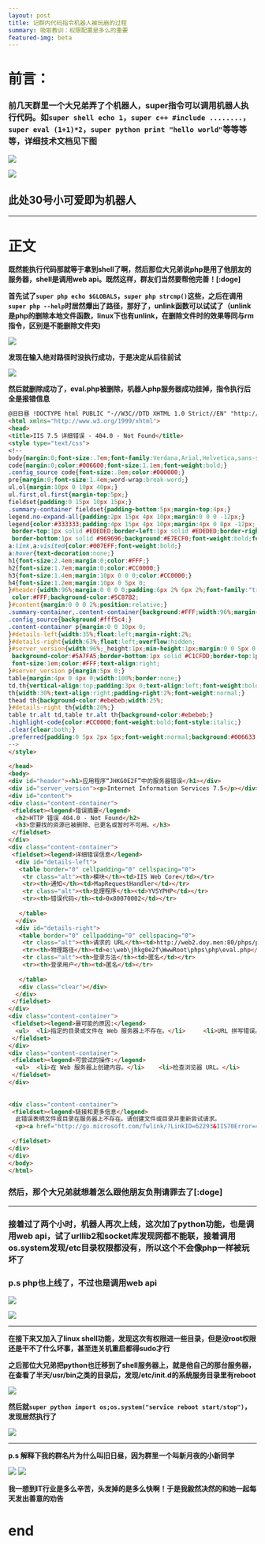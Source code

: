 ```yaml
---
layout: post
title: 记群内代码指令机器人被玩崩的过程
summary: 吸取教训：权限配置是多么的重要
featured-img: beta
---
```

# 前言：
### 前几天群里一个大兄弟弄了个机器人，super指令可以调用机器人执行代码。如`super shell echo 1`，`super c++ #include ........`，`super eval (1+1)*2`，`super python print "hello world"`等等等等，详细技术文档见下图

![](https://upload-images.jianshu.io/upload_images/11356161-8f8993046f07567b.png?imageMogr2/auto-orient/strip%7CimageView2/2/w/1240)

![](https://upload-images.jianshu.io/upload_images/11356161-a298bfe3da67b4e3.png?imageMogr2/auto-orient/strip%7CimageView2/2/w/1240)

## 此处30号小可爱即为机器人

***
# 正文

**既然能执行代码那就等于拿到shell了啊，然后那位大兄弟说php是用了他朋友的服务器，shell是调用web api。既然这样，群友们当然要帮他完善！[:doge]**

**首先试了`super php echo $GLOBALS`，`super php strcmp()`这些，之后在调用`super php --help`时居然爆出了路径，那好了，unlink函数可以试试了（unlink是php的删除本地文件函数，linux下也有unlink，在删除文件时的效果等同与rm指令，区别是不能删除文件夹)**

![](https://upload-images.jianshu.io/upload_images/11356161-8b47afaba178d444.png?imageMogr2/auto-orient/strip%7CimageView2/2/w/1240)


**发现在输入绝对路径时没执行成功，于是决定从后往前试**


![](https://upload-images.jianshu.io/upload_images/11356161-793fa9bedb5968d1.png?imageMogr2/auto-orient/strip%7CimageView2/2/w/1240)


**然后就删除成功了，eval.php被删除，机器人php服务器成功挂掉，指令执行后全是报错信息**

```html
@旧日昼 !DOCTYPE html PUBLIC "-//W3C//DTD XHTML 1.0 Strict//EN" "http://www.w3.org/TR/xhtml1/DTD/xhtml1-strict.dtd"> 
<html xmlns="http://www.w3.org/1999/xhtml"> 
<head> 
<title>IIS 7.5 详细错误 - 404.0 - Not Found</title> 
<style type="text/css"> 
<!-- 
body{margin:0;font-size:.7em;font-family:Verdana,Arial,Helvetica,sans-serif;background:#CBE1EF;} 
code{margin:0;color:#006600;font-size:1.1em;font-weight:bold;} 
.config_source code{font-size:.8em;color:#000000;} 
pre{margin:0;font-size:1.4em;word-wrap:break-word;} 
ul,ol{margin:10px 0 10px 40px;} 
ul.first,ol.first{margin-top:5px;} 
fieldset{padding:0 15px 10px 15px;} 
.summary-container fieldset{padding-bottom:5px;margin-top:4px;} 
legend.no-expand-all{padding:2px 15px 4px 10px;margin:0 0 0 -12px;} 
legend{color:#333333;padding:4px 15px 4px 10px;margin:4px 0 8px -12px;_margin-top:0px; 
 border-top:1px solid #EDEDED;border-left:1px solid #EDEDED;border-right:1px solid #969696; 
 border-bottom:1px solid #969696;background:#E7ECF0;font-weight:bold;font-size:1em;} 
a:link,a:visited{color:#007EFF;font-weight:bold;} 
a:hover{text-decoration:none;} 
h1{font-size:2.4em;margin:0;color:#FFF;} 
h2{font-size:1.7em;margin:0;color:#CC0000;} 
h3{font-size:1.4em;margin:10px 0 0 0;color:#CC0000;} 
h4{font-size:1.2em;margin:10px 0 5px 0; 
}#header{width:96%;margin:0 0 0 0;padding:6px 2% 6px 2%;font-family:"trebuchet MS",Verdana,sans-serif; 
 color:#FFF;background-color:#5C87B2; 
}#content{margin:0 0 0 2%;position:relative;} 
.summary-container,.content-container{background:#FFF;width:96%;margin-top:8px;padding:10px;position:relative;} 
.config_source{background:#fff5c4;} 
.content-container p{margin:0 0 10px 0; 
}#details-left{width:35%;float:left;margin-right:2%; 
}#details-right{width:63%;float:left;overflow:hidden; 
}#server_version{width:96%;_height:1px;min-height:1px;margin:0 0 5px 0;padding:11px 2% 8px 2%;color:#FFFFFF; 
 background-color:#5A7FA5;border-bottom:1px solid #C1CFDD;border-top:1px solid #4A6C8E;font-weight:normal; 
 font-size:1em;color:#FFF;text-align:right; 
}#server_version p{margin:5px 0;} 
table{margin:4px 0 4px 0;width:100%;border:none;} 
td,th{vertical-align:top;padding:3px 0;text-align:left;font-weight:bold;border:none;} 
th{width:30%;text-align:right;padding-right:2%;font-weight:normal;} 
thead th{background-color:#ebebeb;width:25%; 
}#details-right th{width:20%;} 
table tr.alt td,table tr.alt th{background-color:#ebebeb;} 
.highlight-code{color:#CC0000;font-weight:bold;font-style:italic;} 
.clear{clear:both;} 
.preferred{padding:0 5px 2px 5px;font-weight:normal;background:#006633;color:#FFF;font-size:.8em;} 
--> 
</style> 
 
</head> 
<body> 
<div id="header"><h1>应用程序“JHKG0E2F”中的服务器错误</h1></div> 
<div id="server_version"><p>Internet Information Services 7.5</p></div> 
<div id="content"> 
<div class="content-container"> 
 <fieldset><legend>错误摘要</legend> 
  <h2>HTTP 错误 404.0 - Not Found</h2> 
  <h3>您要找的资源已被删除、已更名或暂时不可用。</h3> 
 </fieldset> 
</div> 
<div class="content-container"> 
 <fieldset><legend>详细错误信息</legend> 
  <div id="details-left"> 
   <table border="0" cellpadding="0" cellspacing="0"> 
    <tr class="alt"><th>模块</th><td>IIS Web Core</td></tr> 
    <tr><th>通知</th><td>MapRequestHandler</td></tr> 
    <tr class="alt"><th>处理程序</th><td>YVSYPHP</td></tr> 
    <tr><th>错误代码</th><td>0x80070002</td></tr> 
     
   </table> 
  </div> 
  <div id="details-right"> 
   <table border="0" cellpadding="0" cellspacing="0"> 
    <tr class="alt"><th>请求的 URL</th><td>http://web2.doy.men:80/phps/php/eval.php</td></tr> 
    <tr><th>物理路径</th><td>e:\web\jhkg0e2f\WwwRoot\phps\php\eval.php</td></tr> 
    <tr class="alt"><th>登录方法</th><td>匿名</td></tr> 
    <tr><th>登录用户</th><td>匿名</td></tr> 
     
   </table> 
   <div class="clear"></div> 
  </div> 
 </fieldset> 
</div> 
<div class="content-container"> 
 <fieldset><legend>最可能的原因:</legend> 
  <ul> 	<li>指定的目录或文件在 Web 服务器上不存在。</li> 	<li>URL 拼写错误。</li> 	<li>某个自定义筛选器或模块(如 URLScan)限制了对该文件的访问。</li> </ul> 
 </fieldset> 
</div> 
<div class="content-container"> 
 <fieldset><legend>可尝试的操作:</legend> 
  <ul> 	<li>在 Web 服务器上创建内容。</li> 	<li>检查浏览器 URL。</li> 	<li>创建跟踪规则以跟踪此 HTTP 状态代码的失败请求，并查看是哪个模块在调用 SetStatus。有关为失败的请求创建跟踪规则的详细信息，请单击<a href="http://go.microsoft.com/fwlink/?LinkID=66439">此处</a>。</li> </ul> 
 </fieldset> 
</div> 
 
 
<div class="content-container"> 
 <fieldset><legend>链接和更多信息</legend> 
  此错误表明文件或目录在服务器上不存在。请创建文件或目录并重新尝试请求。 
  <p><a href="http://go.microsoft.com/fwlink/?LinkID=62293&IIS70Error=404,0,0x80070002,7601">查看更多信息 &raquo;</a></p> 
   
 </fieldset> 
</div> 
</div> 
</body> 
</html> 
```

### 然后，那个大兄弟就想着怎么跟他朋友负荆请罪去了[:doge]


***


### 接着过了两个小时，机器人再次上线，这次加了python功能，也是调用web api，试了urllib2和socket库发现网都不能联，接着调用os.system发现/etc目录权限都没有，所以这个不会像php一样被玩坏了

### p.s  php也上线了，不过也是调用web api

![](https://upload-images.jianshu.io/upload_images/11356161-0e3f5698210bc8c1.png?imageMogr2/auto-orient/strip%7CimageView2/2/w/1240)

![](https://upload-images.jianshu.io/upload_images/11356161-13612d7a7790fd2a.png?imageMogr2/auto-orient/strip%7CimageView2/2/w/1240)

***

**在接下来又加入了linux shell功能，发现这次有权限进一些目录，但是没root权限还是干不了什么坏事，甚至连关机重启都得sudo才行**


**之后那位大兄弟把python也迁移到了shell服务器上，就是他自己的那台服务器，在查看了半天/usr/bin之类的目录后，发现/etc/init.d的系统服务目录里有reboot**


![](https://upload-images.jianshu.io/upload_images/11356161-5c195f9415d2405c.png?imageMogr2/auto-orient/strip%7CimageView2/2/w/1240)


**然后就`super python import os;os.system("service reboot start/stop")`，发现居然执行了**


![](https://upload-images.jianshu.io/upload_images/11356161-e63ec720e28bdf4e.png?imageMogr2/auto-orient/strip%7CimageView2/2/w/1240)



***


**p.s 解释下我的群名片为什么叫旧日昼，因为群里一个叫新月夜的小新同学**


![](https://upload-images.jianshu.io/upload_images/11356161-fc7e36749f1e67a3.png?imageMogr2/auto-orient/strip%7CimageView2/2/w/1240)
![](https://upload-images.jianshu.io/upload_images/11356161-a3422d4db18c585b.png?imageMogr2/auto-orient/strip%7CimageView2/2/w/1240)


**我一想到IT行业是多么辛苦，头发掉的是多么快啊！于是我毅然决然的和她一起每天发出善意的劝告**


# end
